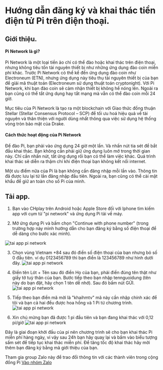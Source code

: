# Hướng dẫn đăng ký và khai thác tiền điện tử Pi trên điện thoại.




## Giới thiệu.

#### Pi Network là gì?

Pi Network là một loại tiền ảo chỉ có thể đào hoặc khai thác trên điện thoại, nhưng không tiêu tốn tài nguyên thiết bị như những ứng dụng đào coin miễn phí khác. Trước Pi Network có thể kể đến ứng dụng đào coin như Electroneum (ETN), nhưng ứng dụng này tiêu thụ tài nguyên thiết bị của bạn để giải mã thuật toán (Electroneum sử dụng thuật toán cryptonight). Với Pi Network, khi bạn đào coin sẽ cảm nhận thiết bị không hề nóng lên. Ngoài ra bạn cũng có thể tắt ứng dụng hay tắt mạng mà vẫn có thể đào coin mỗi 24 giờ.

Mục tiêu của Pi Network là tạo ra một blockchain với Giao thức đồng thuận Stellar (Stellar Consensus Protocol – SCP) để tối ưu hoá hiệu quả về tài nguyên và thân thiện với người dùng nhất thông qua việc sử dụng hệ thống vòng tròn bảo mật của Drake.

#### Cách thức hoạt động của Pi Network

Để đào Pi, bạn phải vào ứng dụng 24 giờ một lần. Và nhấn nút tia sét để bắt đầu khai thác. Bạn không cần phải giữ ứng dụng luôn mở trong thời gian này. Chỉ cần nhấn nút, tắt ứng dụng rồi bạn có thể làm việc khác. Quá trình khai thác sẽ diễn ra thậm chí khi điện thoại bạn không kết nối internet.

Một ưu điểm nữa của Pi là bạn không cần đăng nhập mỗi lần vào. Thông tin đã được lưu lại từ lần đăng nhập đầu tiên. Ngoài ra, bạn cũng có thể cài mật khẩu để giữ an toàn cho số Pi của mình.




## Tải app.
1. Bạn vào CHplay trên Android hoặc Apple Store đối với Iphone tìm kiếm app với cụm từ "pi network" và ứng dụng Pi tải về máy.

2. Mở ứng dụng Pi và bấm chọn "Continue with phone number" (trong trường hợp này mình hướng dẫn cho bạn đăng ký bằng số điện thoại để dễ dàng cho bước xác minh).

![tai app pi network](https://joingreen.github.io/public/mot.jpg)


3. Chọn vùng Vietnam +84 sau đó điền số điện thoại của bạn nhưng bỏ số 0 đầu tiên. ví dụ 0123456789 thì bạn điền là 123456789 như hình dưới đây.
![tai app pi network](https://joingreen.github.io/public/hai.jpg)


4. Điền tên Lót + Tên sau đó điền Họ của bạn, phải điền đúng tên thật như giấy tờ tuỳ thân của bạn. Bước tiếp theo bạn nhập tennguoidung (tên này do bạn đặt, hãy chọn 1 tên dễ nhớ).
Sau đó bấm nút GỬI.
![tai app pi network](https://joingreen.github.io/public/ba.jpg)


5. Tiếp theo bạn điền mã mời là "khaihmtv" mã này cần nhập chính xác để tôi và bạn cả hai đều được hoa hồng và 1 Pi từ chương trình.
![tai app pi network](https://joingreen.github.io/public/bon.jpg)


6. Xin chú mừng bạn đã được 1 pi đầu tiên và bạn đang khai thác với 0,12 pi/giờ
![tai app pi network](https://joingreen.github.io/public/nam.jpg)




Đây là giai đoạn khởi đầu của pi nên chương trình sẽ cho bạn khai thác Pi miễn phí hàng ngày, vi vậy sau 24h bạn hãy quay lại và bấm vào biểu tượng sấm sét để tiếp tục khai thác miễn phí.
Để tăng tốc độ khai thác hãy mời thêm bạn đăng ký bằng mã giới thiệu của bạn.

Tham gia group Zalo này để trao đổi thông tin với các thành viên trong cộng đồng Pi [Vào nhóm Zalo](https://zalo.me/g/dodeyl266)
